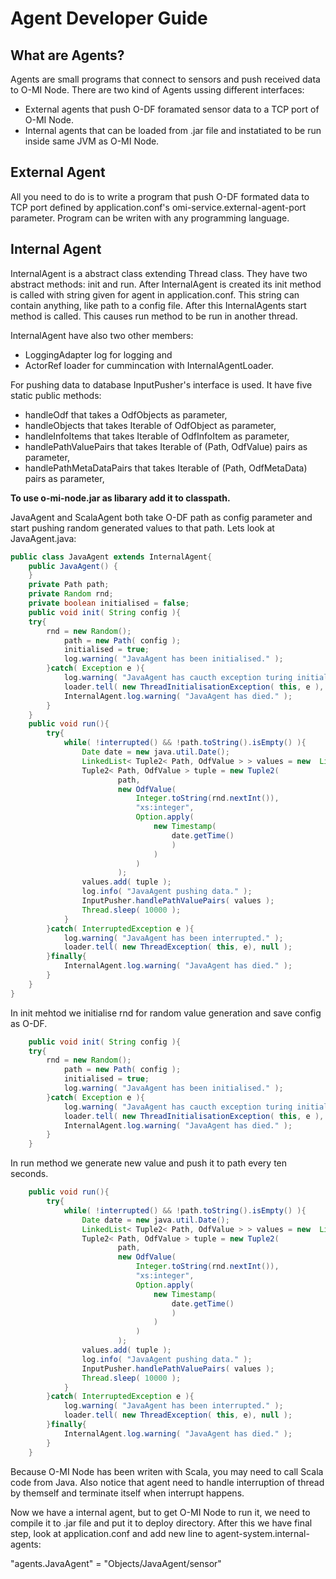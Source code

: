Agent Developer Guide
=====================

What are Agents?
----------------
Agents are small programs that connect to sensors and push received data to
O-MI Node. 
There are two kind of Agents ussing different interfaces: 
* External agents that push O-DF foramated sensor data to a TCP port of O-MI
Node.
* Internal agents that can be loaded from .jar file and instatiated to be run
inside same JVM as O-MI Node. 

External Agent
--------------
All you need to do is to write a program that push O-DF formated data to TCP
port defined by application.conf's omi-service.external-agent-port parameter.
Program can be writen with any programming language.

Internal Agent
----------------
InternalAgent is a abstract class extending Thread class. They have two
abstract methods: init and run. After InternalAgent is created its init
method is called with string given for agent in application.conf. This string can
contain anything, like path to a config file. After this InternalAgents start method is
called. This causes run method to be run in  another thread. 

InternalAgent have also two other members: 
* LoggingAdapter log for logging and 
* ActorRef loader for cummincation with InternalAgentLoader. 

For pushing data to database InputPusher's interface is used. It have five
static public methods:
* handleOdf that takes a OdfObjects as parameter,
* handleObjects that takes Iterable of OdfObject as parameter,
* handleInfoItems that takes Iterable of OdfInfoItem as parameter,
* handlePathValuePairs that takes Iterable of (Path, OdfValue) pairs as parameter,
* handlePathMetaDataPairs that takes Iterable of (Path, OdfMetaData) pairs as parameter,

<b>To use o-mi-node.jar as libarary add it to classpath.</b>

JavaAgent and ScalaAgent both take O-DF path as config
parameter and start pushing random generated values to that path.
Lets look at JavaAgent.java:
```java
public class JavaAgent extends InternalAgent{
    public JavaAgent() { 
    }
    private Path path;
    private Random rnd;
    private boolean initialised = false;
    public void init( String config ){
	try{
	    rnd = new Random();
            path = new Path( config );
            initialised = true;
            log.warning( "JavaAgent has been initialised." );
        }catch( Exception e ){
            log.warning( "JavaAgent has caucth exception turing initialisation." );
            loader.tell( new ThreadInitialisationException( this, e ), null );
            InternalAgent.log.warning( "JavaAgent has died." );
        }
    }
    public void run(){
        try{
            while( !interrupted() && !path.toString().isEmpty() ){
                Date date = new java.util.Date();
                LinkedList< Tuple2< Path, OdfValue > > values = new  LinkedList< Tuple2< Path, OdfValue > >();
                Tuple2< Path, OdfValue > tuple = new Tuple2(
                        path,
                        new OdfValue(
                            Integer.toString(rnd.nextInt()), 
                            "xs:integer",
                            Option.apply( 
                                new Timestamp( 
                                    date.getTime() 
                                    ) 
                                ) 
                            ) 
                        ); 
                values.add( tuple );
                log.info( "JavaAgent pushing data." );
                InputPusher.handlePathValuePairs( values );
                Thread.sleep( 10000 );
            }
        }catch( InterruptedException e ){
            log.warning( "JavaAgent has been interrupted." );
            loader.tell( new ThreadException( this, e), null );
        }finally{
            InternalAgent.log.warning( "JavaAgent has died." );
        }
    }
}
```

In init mehtod we initialise rnd for random value generation and save config
as O-DF.

```java
    public void init( String config ){
	try{
	    rnd = new Random();
            path = new Path( config );
            initialised = true;
            log.warning( "JavaAgent has been initialised." );
        }catch( Exception e ){
            log.warning( "JavaAgent has caucth exception turing initialisation." );
            loader.tell( new ThreadInitialisationException( this, e ), null );
            InternalAgent.log.warning( "JavaAgent has died." );
        }
    }
```

In run method we generate new value and push it to path every ten seconds.
```java
    public void run(){
        try{
            while( !interrupted() && !path.toString().isEmpty() ){
                Date date = new java.util.Date();
                LinkedList< Tuple2< Path, OdfValue > > values = new  LinkedList< Tuple2< Path, OdfValue > >();
                Tuple2< Path, OdfValue > tuple = new Tuple2(
                        path,
                        new OdfValue(
                            Integer.toString(rnd.nextInt()), 
                            "xs:integer",
                            Option.apply( 
                                new Timestamp( 
                                    date.getTime() 
                                    ) 
                                ) 
                            ) 
                        ); 
                values.add( tuple );
                log.info( "JavaAgent pushing data." );
                InputPusher.handlePathValuePairs( values );
                Thread.sleep( 10000 );
            }
        }catch( InterruptedException e ){
            log.warning( "JavaAgent has been interrupted." );
            loader.tell( new ThreadException( this, e), null );
        }finally{
            InternalAgent.log.warning( "JavaAgent has died." );
        }
    }
```

Because O-MI Node has been writen with Scala, you may need to call Scala
code from Java. Also notice that agent need to handle interruption of thread
by themself and terminate itself when interrupt happens.

Now we have a internal agent, but to get O-MI Node to run it, we need to
compile it to .jar file and put it to deploy directory. After this we have
final step, look at application.conf and add new line to
agent-system.internal-agents: 

"agents.JavaAgent" = "Objects/JavaAgent/sensor"


